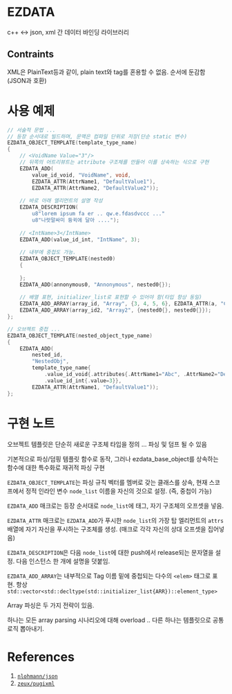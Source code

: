 # EZDATA

c++ <-> json, xml 간 데이터 바인딩 라이브러리

## Contraints

XML은 <OuterTag>PlainText<InnerTag/></OuterTag>등과 같이, plain text와 tag를 혼용할 수 없음. 순서에 둔감함 (JSON과 호환)

# 사용 예제

```c++
// 서술적 문법 ...
// 등장 순서대로 빌드하며, 문맥은 컴파일 단위로 저장(단순 static 변수)
EZDATA_OBJECT_TEMPLATE(template_type_name) 
{
    // <VoidName Value="3"/>
    // 뒤쪽의 어트리뷰트는 attribute 구조체를 만들어 이를 상속하는 식으로 구현
    EZDATA_ADD(
        value_id_void, "VoidName", void,
        EZDATA_ATTR(AttrName1, "DefaultValue1"),
        EZDATA_ATTR(AttrName2, "DefaultValue2"));
        
    // 바로 아래 엘리먼트의 설명 작성
    EZDATA_DESCRIPTION(
        u8"lorem ipsum fa er .. qw.e.fdasdvccc ..."
        u8"나랏말싸미 듕귁에 달아 ....");
    
    // <IntName>3</IntName>
    EZDATA_ADD(value_id_int, "IntName", 3);
    
    // 내부에 중첩도 가능.
    EZDATA_OBJECT_TEMPLATE(nested0)
    {
        
    };
    EZDATA_ADD(annonymous0, "Annonymous", nested0{});
    
    // 배열 표현, initializer_list로 표현할 수 있어야 함(타입 항상 동일)
    EZDATA_ADD_ARRAY(array_id, "Array", {3, 4, 5, 6}, EZDATA_ATTR(a, "C"));
    EZDATA_ADD_ARRAY(array_id2, "Array2", {nested0{}, nested0{}});
};

// 오브젝트 중첩 ...
EZDATA_OBJECT_TEMPLATE(nested_object_type_name)
{
    EZDATA_ADD(
        nested_id,
        "NestedObj", 
        template_type_name{
            .value_id_void{.attributes{.AttrName1="Abc", .AttrName2="Def"}},
            .value_id_int{.value=3}},
        EZDATA_ATTR(AttrName1, "DefaultValue1"));
};

```

# 구현 노트

오브젝트 템플릿은 단순히 새로운 구조체 타입을 정의 ... 파싱 및 덤프 될 수 있음

기본적으로 파싱/덤핑 템플릿 함수로 동작, 그러나 ezdata_base_object를 상속하는 함수에 대한 특수화로 재귀적 파싱 구현

`EZDATA_OBJECT_TEMPLATE`는 파싱 규칙 벡터를 멤버로 갖는 클래스를 상속, 현재 스코프에서 정적 인라인 변수 `node_list` 이름을 자신의 것으로 설정. (즉, 중첩이 가능)

`EZDATA_ADD` 매크로는 등장 순서대로 `node_list`에 태그, 자기 구조체의 오프셋을 넣음.

`EZDATA_ATTR` 매크로는 `EZDATA_ADD`가 푸시한 `node_list`의 가장 탑 엘리먼트의 `attrs` 배열에 자기 자신을 푸시하는 구조체를 생성. (매크로 각각 자신의 상대 오프셋을 집어넣음)

`EZDATA_DESCRIPTION`은 다음 `node_list`에 대한 push에서 release되는 문자열을 설정. 다음 인스턴스 한 개에 설명을 덧붙임.

`EZDATA_ADD_ARRAY`는 내부적으로 Tag 이름 밑에 중첩되는 다수의 `<elem>` 태그로 표현. 항상 `std::vector<std::decltype(std::initializer_list{ARR})::element_type>`

Array 파싱은 두 가지 전략이 있음.

하나는 모든 array parsing 시나리오에 대해 overload .. 다른 하나는 템플릿으로 공통 로직 뽑아내기.

# References

1. [`nlohmann/json`](https://github.com/nlohmann/json)
2. [`zeux/pugixml`](https://github.com/zeux/pugixml)